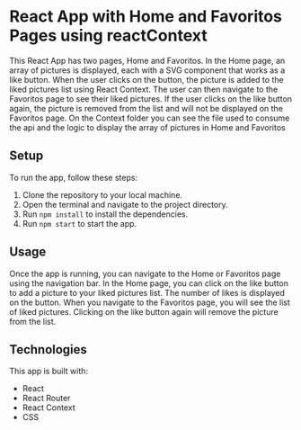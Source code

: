 # React App with Home and Favoritos Pages using reactContext

This React App has two pages, Home and Favoritos. In the Home page, an array of pictures is displayed, each with a SVG component that works as a like button. When the user clicks on the button, the picture is added to the liked pictures list using React Context. The user can then navigate to the Favoritos page to see their liked pictures. If the user clicks on the like button again, the picture is removed from the list and will not be displayed on the Favoritos page. On the Context folder you can see the file used to consume the api and the logic to display the array of pictures in Home and Favoritos

## Setup

To run the app, follow these steps:

1. Clone the repository to your local machine.
2. Open the terminal and navigate to the project directory.
3. Run `npm install` to install the dependencies.
4. Run `npm start` to start the app.

## Usage

Once the app is running, you can navigate to the Home or Favoritos page using the navigation bar. In the Home page, you can click on the like button to add a picture to your liked pictures list. The number of likes is displayed on the button. When you navigate to the Favoritos page, you will see the list of liked pictures. Clicking on the like button again will remove the picture from the list.

## Technologies

This app is built with:

- React
- React Router
- React Context
- CSS

